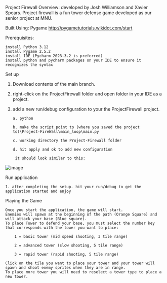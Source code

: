 Project Firewall
Overview:
developed by Josh Williamson and Xavier Spears. Project firewall is a fun tower defense game developed as our senior project at MNU.

Built Using:
Pygame http://pygametutorials.wikidot.com/start

Prerequisites:

    install Python 3.12
    install Pygame 2.5.2
    install IDE (Pycharm 2023.3.2 is preferred)
    install python and pycharm packages on your IDE to ensure it recognizes the syntax

Set up
1. Download contents of the main branch.
   
2. right-click on the ProjectFirewall folder and open folder in your IDE as a project.
   
3. add a new run/debug configuration to your the ProjectFirewall project.
   
       a. python

       b. make the script point to (where you saved the project to)\Project-FireWall\main_loop\main.py

       c. working directory the Project-Firewall folder

       d. hit apply and ok to add new configuration

        it should look similar to this:
![image](https://github.com/MNU-Fall-2023/Project-FireWall/assets/143554505/0332141a-ba76-4e06-b39a-844deb16203e)


Run application

    1. after completing the setup. hit your run/debug to get the application started and enjoy


Playing the Game

    Once you start the application, the game will start.
    Enemies will spawn at the beginning of the path (Orange Square) and will attack your base (Blue square).
    To place Tower to defend your base, you must select the number key that corresponds with the tower you want to place:
    
        1 = basic tower (mid speed shooting, 3 tile range)
        
        2 = advanced tower (slow shooting, 5 tile range)
        
        3 = rapid tower (rapid shooting, 5 tile range)
        
    Click on the tile you want to place your tower and your tower will spawn and shoot enemy sprites when they are in range.
    To place more tower you will need to reselect a tower type to place a new tower.
